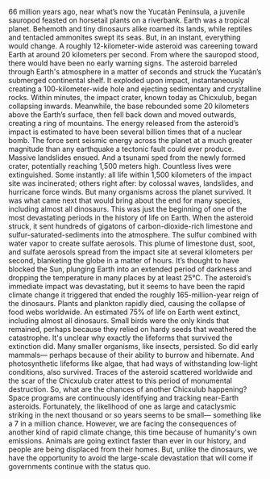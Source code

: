 66 million years ago, near what’s now the Yucatán Peninsula, a juvenile sauropod feasted on horsetail plants on a riverbank. Earth was a tropical planet. Behemoth and tiny dinosaurs alike roamed its lands, while reptiles and tentacled ammonites swept its seas. But, in an instant, everything would change. A roughly 12-kilometer-wide asteroid was careening toward Earth at around 20 kilometers per second. From where the sauropod stood, there would have been no early warning signs. The asteroid barreled through Earth's atmosphere in a matter of seconds and struck the Yucatán’s submerged continental shelf. It exploded upon impact, instantaneously creating a 100-kilometer-wide hole and ejecting sedimentary and crystalline rocks. Within minutes, the impact crater, known today as Chicxulub, began collapsing inwards. Meanwhile, the base rebounded some 20 kilometers above the Earth’s surface, then fell back down and moved outwards, creating a ring of mountains. The energy released from the asteroid’s impact is estimated to have been several billion times that of a nuclear bomb. The force sent seismic energy across the planet at a much greater magnitude than any earthquake a tectonic fault could ever produce. Massive landslides ensued. And a tsunami sped from the newly formed crater, potentially reaching 1,500 meters high. Countless lives were extinguished. Some instantly: all life within 1,500 kilometers of the impact site was incinerated; others right after: by colossal waves, landslides, and hurricane force winds. But many organisms across the planet survived. It was what came next that would bring about the end for many species, including almost all dinosaurs. This was just the beginning of one of the most devastating periods in the history of life on Earth. When the asteroid struck, it sent hundreds of gigatons of carbon-dioxide-rich limestone and sulfur-saturated-sediments into the atmosphere. The sulfur combined with water vapor to create sulfate aerosols. This plume of limestone dust, soot, and sulfate aerosols spread from the impact site at several kilometers per second, blanketing the globe in a matter of hours. It’s thought to have blocked the Sun, plunging Earth into an extended period of darkness and dropping the temperature in many places by at least 25°C. The asteroid’s immediate impact was devastating, but it seems to have been the rapid climate change it triggered that ended the roughly 165-million-year reign of the dinosaurs. Plants and plankton rapidly died, causing the collapse of food webs worldwide. An estimated 75% of life on Earth went extinct, including almost all dinosaurs. Small birds were the only kinds that remained, perhaps because they relied on hardy seeds that weathered the catastrophe. It's unclear why exactly the lifeforms that survived the extinction did. Many smaller organisms, like insects, persisted. So did early mammals— perhaps because of their ability to burrow and hibernate. And photosynthetic lifeforms like algae, that had ways of withstanding low-light conditions, also survived. Traces of the asteroid scattered worldwide and the scar of the Chicxulub crater attest to this period of monumental destruction. So, what are the chances of another Chicxulub happening? Space programs are continuously identifying and tracking near-Earth asteroids. Fortunately, the likelihood of one as large and cataclysmic striking in the next thousand or so years seems to be small— something like a 7 in a million chance. However, we are facing the consequences of another kind of rapid climate change, this time because of humanity's own emissions. Animals are going extinct faster than ever in our history, and people are being displaced from their homes. But, unlike the dinosaurs, we have the opportunity to avoid the large-scale devastation that will come if governments continue with the status quo. 